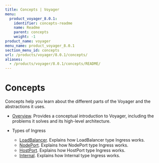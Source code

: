 ```yaml
---
title: Concepts | Voyager
menu:
  product_voyager_8.0.1:
    identifier: concepts-readme
    name: Readme
    parent: concepts
    weight: -1
product_name: voyager
menu_name: product_voyager_8.0.1
section_menu_id: concepts
url: /products/voyager/8.0.1/concepts/
aliases:
  - /products/voyager/8.0.1/concepts/README/
---
```

# Concepts

Concepts help you learn about the different parts of the Voyager and the abstractions it uses.

- [Overview](/docs/concepts/overview.md). Provides a conceptual introduction to Voyager, including the problems it solves and its high-level architecture.

- Types of Ingress
  - [LoadBalancer](/docs/concepts/ingress-types/loadbalancer.md). Explains how LoadBalancer type Ingress works.
  - [NodePort](/docs/concepts/ingress-types/nodeport.md). Explains how NodePort type Ingress works.
  - [HostPort](/docs/concepts/ingress-types/hostport.md). Explains how HostPort type Ingress works.
  - [Internal](/docs/concepts/ingress-types/internal.md). Explains how Internal type Ingress works.
